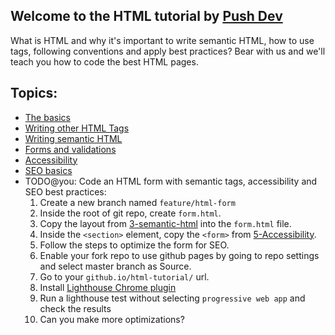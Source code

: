 ## Welcome to the HTML tutorial by [Push Dev](https://pushdev.co)

What is HTML and why it's important to write semantic HTML, how to use tags, following conventions and apply best practices? Bear with us and we'll teach you how to code the best HTML pages.
## Topics:

* [The basics](1-the-basics)
* [Writing other HTML Tags](2-other-html-tags)
* [Writing semantic HTML](3-semantic-html)
* [Forms and validations](4-forms-validations)
* [Accessibility](5-Accessibility)
* [SEO basics](6-seo-basics)
* TODO@you: Code an HTML form with semantic tags, accessibility and SEO best practices:
  1. Create a new branch named `feature/html-form`
  2. Inside the root of git repo, create `form.html`.
  3. Copy the layout from [3-semantic-html](3-semantic-html) into the `form.html` file.
  4. Inside the `<section>` element, copy the `<form>` from [5-Accessibility](5-Accessibility).
  5. Follow the steps to optimize the form for SEO.
  6. Enable your fork repo to use github pages by going to repo settings and select master branch as Source.
  7. Go to your `github.io/html-tutorial/` url.
  8. Install [Lighthouse Chrome plugin](https://chrome.google.com/webstore/detail/lighthouse/blipmdconlkpinefehnmjammfjpmpbjk?hl=es)
  9. Run a lighthouse test without selecting `progressive web app` and check the results
  10. Can you make more optimizations?
